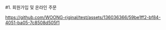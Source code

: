 #1. 회원가입 및 온라인 주문

https://github.com/WOONG-riginal/test/assets/136036366/59be1ff2-bf84-4051-ba05-7c8508d505f1

